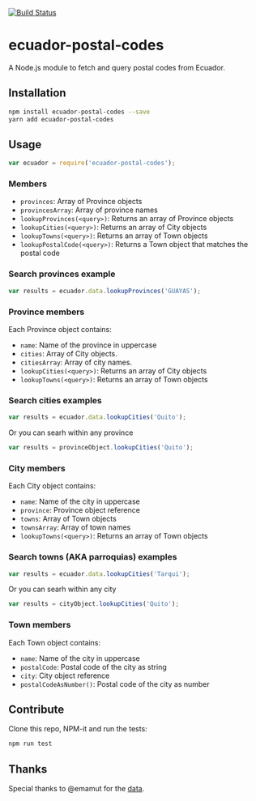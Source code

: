 [![Build Status](https://travis-ci.org/po5i/ecuador-postal-codes.svg?branch=master)](https://travis-ci.org/po5i/ecuador-postal-codes)

# ecuador-postal-codes
A Node.js module to fetch and query postal codes from Ecuador.

## Installation 
```sh
npm install ecuador-postal-codes --save
yarn add ecuador-postal-codes
```

## Usage

```javascript
var ecuador = require('ecuador-postal-codes');
```

### Members

- `provinces`: Array of Province objects
- `provincesArray`: Array of province names
- `lookupProvinces(<query>)`: Returns an array of Province objects
- `lookupCities(<query>)`: Returns an array of City objects
- `lookupTowns(<query>)`: Returns an array of Town objects
- `lookupPostalCode(<query>)`: Returns a Town object that matches the postal code


### Search provinces example
```javascript
var results = ecuador.data.lookupProvinces('GUAYAS');
```

### Province members
Each Province object contains:

- `name`: Name of the province in uppercase
- `cities`: Array of City objects.
- `citiesArray`: Array of city names.
- `lookupCities(<query>)`: Returns an array of City objects
- `lookupTowns(<query>)`: Returns an array of Town objects

### Search cities examples
```javascript
var results = ecuador.data.lookupCities('Quito');
```

Or you can searh within any province

```javascript
var results = provinceObject.lookupCities('Quito');
```

### City members
Each City object contains:

- `name`: Name of the city in uppercase
- `province`: Province object reference
- `towns`: Array of Town objects
- `townsArray`: Array of town names
- `lookupTowns(<query>)`: Returns an array of Town objects

### Search towns (AKA parroquias) examples
```javascript
var results = ecuador.data.lookupCities('Tarqui');
```

Or you can searh within any city

```javascript
var results = cityObject.lookupCities('Quito');
```

### Town members
Each Town object contains:

- `name`: Name of the city in uppercase
- `postalCode`: Postal code of the city as string
- `city`: City object reference
- `postalCodeAsNumber()`: Postal code of the city as number

## Contribute

Clone this repo, NPM-it and run the tests:

```sh
npm run test
```

## Thanks

Special thanks to @emamut for the [data].

[data]: https://gist.github.com/emamut/6626d3dff58598b624a1
